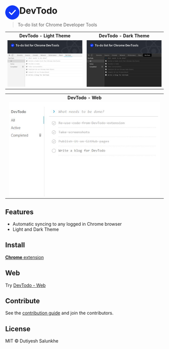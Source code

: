 # <img src="app/assets/icons/icon48.png" width="45" align="left"> DevTodo

[link-cws]: https://chrome.google.com/webstore/detail/devtodo/oilcmhidpnogbcpnlbngnelnlngddhfg "Install"
[link-web]: https://dutiyesh.github.io/devtodo/ "DevTodo - Web"

> To-do list for Chrome Developer Tools

<table>
  <tr>
    <th width="50%">
      DevTodo - Light Theme
    </th>
    <th width="50%">
      DevTodo - Dark Theme
    </th>
  </tr>
  <tr><!-- Prevent zebra stripes --></tr>
  <tr>
    <td>
      <img src="app/assets/images/preview-image.jpg" alt="To-do list for Chrome Developer Tools - Light Theme" width="480">
    </td>
    <td>
      <img src="app/assets/images/dark-preview-image.jpg" alt="To-do list for Chrome Developer Tools - Dark Theme" width="480">
    </td>
  </tr>
</table>

<table>
  <tr>
    <th width="50%">
      DevTodo - Web
    </th>
  </tr>
  <tr><!-- Prevent zebra stripes --></tr>
  <tr>
    <td align="center">
      <img src="app/assets/images/web-preview-image.jpg" alt="To-do list for Chrome Developer Tools - Web Version" width="480">
    </td>
  </tr>
</table>

## Features

- Automatic syncing to any logged in Chrome browser
- Light and Dark Theme

## Install

[**Chrome** extension][link-cws]

## Web

Try [DevTodo - Web][link-web]

## Contribute

See the [contribution guide](contributing.md) and join the contributors.

## License

MIT &copy; Dutiyesh Salunkhe
